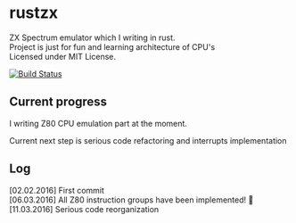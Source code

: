 # rustzx
ZX Spectrum emulator which I writing in rust.   
Project is just for fun and learning architecture of CPU's  
Licensed under MIT License.

[![Build Status](https://travis-ci.org/pacmancoder/rustzx.svg?branch=master)](https://travis-ci.org/pacmancoder/rustzx)

## Current progress
I writing Z80 CPU emulation part at the moment.  

Current next step is serious code refactoring and interrupts implementation

## Log
[02.02.2016] First commit  
[06.03.2016] All Z80 instruction groups have been implemented! :tada:
[11.03.2016] Serious code reorganization
